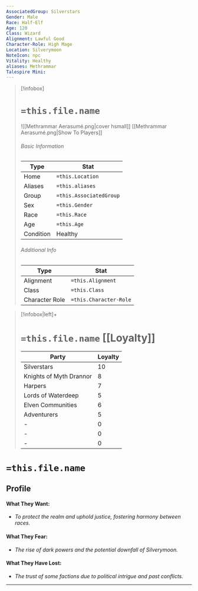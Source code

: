 ```yaml
---
AssociatedGroup: Silverstars
Gender: Male
Race: Half-Elf
Age: 120
Class: Wizard
Alignment: Lawful Good
Character-Role: High Mage
Location: Silverymoon
NoteIcon: npc
Vitality: Healthy
aliases: Methrammar
Talespire Mini:
---
```


> [!infobox]
> # `=this.file.name`
> ![[Methrammar Aerasumé.png|cover hsmall]]
> [[Methrammar Aerasumé.png|Show To Players]]
> ###### Basic Information
> Type |  Stat |
> ---|---|
> Home | `=this.Location` |
> Aliases | `=this.aliases` |
> Group | `=this.AssociatedGroup` |
> Sex | `=this.Gender` |
> Race | `=this.Race` |
> Age | `=this.Age` |
> Condition | Healthy |
> ###### Additional Info
> Type |  Stat |
> ---|---|
> Alignment | `=this.Alignment` |
> Class | `=this.Class` |
> Character Role | `=this.Character-Role` |

> [!infobox|left]+
> # `=this.file.name` [[Loyalty]]
> Party |  Loyalty |
> ---|---|
> Silverstars | 10 |
> Knights of Myth Drannor | 8 |
> Harpers | 7 |
> Lords of Waterdeep | 5 |
> Elven Communities | 6 |
> Adventurers | 5 |
> - | 0 |
> - | 0 |
> - | 0 |

# `=this.file.name`
## Profile

#### What They Want:
- *To protect the realm and uphold justice, fostering harmony between races.*

#### What They Fear:
- *The rise of dark powers and the potential downfall of Silverymoon.*

#### What They Have Lost:
- *The trust of some factions due to political intrigue and past conflicts.*

---
